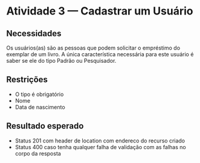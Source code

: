 # Atividade 3 — Cadastrar um Usuário

## Necessidades

Os usuários(as) são as pessoas que podem solicitar o empréstimo do exemplar de um livro. A única característica necessária para este usuário é saber se ele do tipo Padrão ou Pesquisador.

## Restrições

- O tipo é obrigatório
- Nome
- Data de nascimento

## Resultado esperado

- Status 201 com header de location com endereco do recurso criado
- Status 400 caso tenha qualquer falha de validação com as falhas no corpo da resposta
